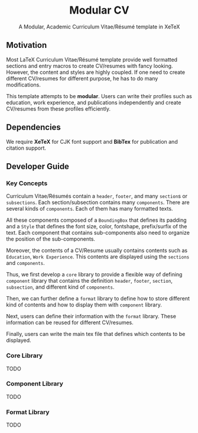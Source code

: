 <h1 align="center">
	Modular CV
</h1>
<p align="center">
	A Modular, Academic Curriculum Vitae/Résumé template in XeTeX	
</p>

## Motivation

Most LaTeX Curriculum Vitae/Résumé template provide well formatted sections and entry macros to create CV/resumes with fancy looking.
However, the content and styles are highly coupled.
If one need to create different CV/resumes for different purpose, he has to do many modifications.

This template attempts to be **modular**.
Users can write their profiles such as education, work experience, and publications independently and create CV/resumes from these profiles efficiently.

## Dependencies

We require **XeTeX** for CJK font support and **BibTex** for publication and citation support.

## Developer Guide

### Key Concepts

Curriculum Vitae/Résumés contain a `header`, `footer`, and many `section`s or `subsections`. Each section/subsection contains many `components`. There are several kinds of `components`. Each of them has many formatted texts.

All these components composed of a `BoundingBox` that defines its padding and a `Style` that defines the font size, color, fontshape, prefix/surfix of the text. Each component that contains sub-components also need to organize the position of the sub-components.

Moreover, the contents of a CV/Resume usually contains contents such as `Education`, `Work Experience`. This contents are displayed using the `sections` and `components`.

Thus, we first develop a `core` library to provide a flexible way of defining `component` library that contains the definition `header`, `footer`, `section`, `subsection`, and different kind of `components`.

Then, we can further define a `format` library to define how to store different kind of contents and how to display them with `component` library.

Next, users can define their information with the `format` library. These information can be reused for different CV/resumes.

Finally, users can write the main tex file that defines which contents to be displayed.

### Core Library

TODO

### Component Library

TODO

### Format Library

TODO

